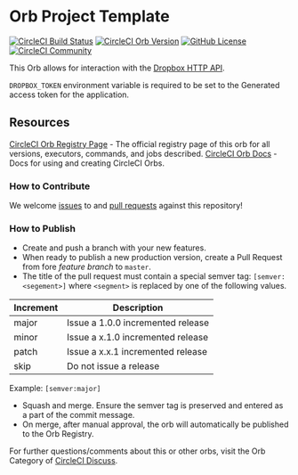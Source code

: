 # Orb Project Template

[![CircleCI Build Status](https://circleci.com/gh/RascalTwo/dropbox-orb.svg?style=shield "CircleCI Build Status")](https://circleci.com/gh/RascalTwo/dropbox-orb) [![CircleCI Orb Version](https://img.shields.io/badge/endpoint.svg?url=https://badges.circleci.io/orb/rascaltwo/dropbox-orb)](https://circleci.com/orbs/registry/orb/rascaltwo/dropbox-orb) [![GitHub License](https://img.shields.io/badge/license-MIT-lightgrey.svg)](https://raw.githubusercontent.com/RascalTwo/dropbox-orb/master/LICENSE) [![CircleCI Community](https://img.shields.io/badge/community-CircleCI%20Discuss-343434.svg)](https://discuss.circleci.com/c/ecosystem/orbs)

This Orb allows for interaction with the [Dropbox HTTP API](https://www.dropbox.com/developers/documentation/http/documentation).

`DROPBOX_TOKEN` environment variable is required to be set to the Generated access token for the application.

## Resources

[CircleCI Orb Registry Page](https://circleci.com/orbs/registry/orb/rascaltwo/dropbox-orb) - The official registry page of this orb for all versions, executors, commands, and jobs described.
[CircleCI Orb Docs](https://circleci.com/docs/2.0/orb-intro/#section=configuration) - Docs for using and creating CircleCI Orbs.

### How to Contribute

We welcome [issues](https://github.com/RascalTwo/dropbox-orb/issues) to and [pull requests](https://github.com/RascalTwo/dropbox-orb/pulls) against this repository!

### How to Publish
* Create and push a branch with your new features.
* When ready to publish a new production version, create a Pull Request from fore _feature branch_ to `master`.
* The title of the pull request must contain a special semver tag: `[semver:<segement>]` where `<segment>` is replaced by one of the following values.

| Increment | Description|
| ----------| -----------|
| major     | Issue a 1.0.0 incremented release|
| minor     | Issue a x.1.0 incremented release|
| patch     | Issue a x.x.1 incremented release|
| skip      | Do not issue a release|

Example: `[semver:major]`

* Squash and merge. Ensure the semver tag is preserved and entered as a part of the commit message.
* On merge, after manual approval, the orb will automatically be published to the Orb Registry.


For further questions/comments about this or other orbs, visit the Orb Category of [CircleCI Discuss](https://discuss.circleci.com/c/orbs).

